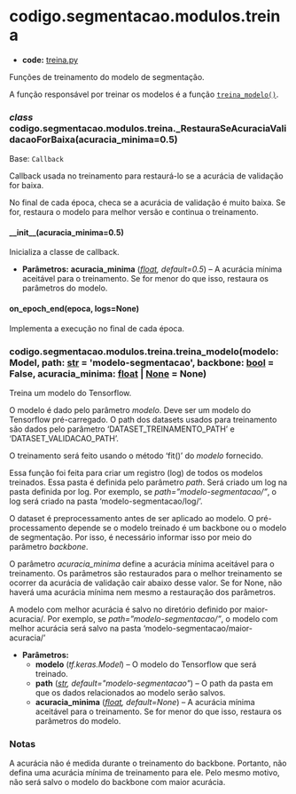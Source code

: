 <a id="codigo-segmentacao-modulos-treina"></a>

# codigo.segmentacao.modulos.treina

* **code:**
  [treina.py](../../../../codigo/segmentacao/modulos/treina.py)

<a id="module-codigo.segmentacao.modulos.treina"></a>

Funções de treinamento do modelo de segmentação.

A função responsável por treinar os modelos é a função [`treina_modelo()`](#codigo.segmentacao.modulos.treina.treina_modelo).

<a id="codigo.segmentacao.modulos.treina._RestauraSeAcuraciaValidacaoForBaixa"></a>

### *class* codigo.segmentacao.modulos.treina.\_RestauraSeAcuraciaValidacaoForBaixa(acuracia_minima=0.5)

Base: `Callback`

Callback usada no treinamento para restaurá-lo se a acurácia de validação for baixa.

No final de cada época, checa se a acurácia de validação é muito baixa. Se for, restaura o
modelo para melhor versão e continua o treinamento.

<a id="codigo.segmentacao.modulos.treina._RestauraSeAcuraciaValidacaoForBaixa.__init__"></a>

#### \_\_init_\_(acuracia_minima=0.5)

Inicializa a classe de callback.

* **Parâmetros:**
  **acuracia_minima** ([*float*](https://docs.python.org/3/library/functions.html#float)*,* *default=0.5*) – A acurácia mínima aceitável para o treinamento. Se for menor do que isso, restaura os
  parâmetros do modelo.

<a id="codigo.segmentacao.modulos.treina._RestauraSeAcuraciaValidacaoForBaixa.on_epoch_end"></a>

#### on_epoch_end(epoca, logs=None)

Implementa a execução no final de cada época.

<a id="codigo.segmentacao.modulos.treina.treina_modelo"></a>

### codigo.segmentacao.modulos.treina.treina_modelo(modelo: Model, path: [str](https://docs.python.org/3/library/stdtypes.html#str) = 'modelo-segmentacao', backbone: [bool](https://docs.python.org/3/library/functions.html#bool) = False, acuracia_minima: [float](https://docs.python.org/3/library/functions.html#float) | [None](https://docs.python.org/3/library/constants.html#None) = None)

Treina um modelo do Tensorflow.

O modelo é dado pelo parâmetro *modelo*. Deve ser um modelo do Tensorflow pré-carregado. O path dos datasets
usados para treinamento são dados pelo parâmetro ‘DATASET_TREINAMENTO_PATH’ e ‘DATASET_VALIDACAO_PATH’.

O treinamento será feito usando o método ‘fit()’ do *modelo* fornecido.

Essa função foi feita para criar um registro (log) de todos os modelos treinados. Essa pasta é definida pelo parâmetro
*path*. Será criado um log na pasta definida por <path>log. Por exemplo, se *path=”modelo-segmentacao/”*, o
log será criado na pasta ‘modelo-segmentacao/log/’.

O dataset é preprocessamento antes de ser aplicado ao modelo. O pré-processamento depende se o modelo
treinado é um backbone ou o modelo de segmentação. Por isso, é necessário informar isso por meio do
parâmetro *backbone*.

O parâmetro *acuracia_minima* define a acurácia mínima aceitável para o treinamento. Os parâmetros são
restaurados para o melhor treinamento se ocorrer da acurácia de validação cair abaixo desse valor. Se
for None, não haverá uma acurácia mínima nem mesmo a restauração dos parâmetros.

A modelo com melhor acurácia é salvo no diretório definido por <path>maior-acuracia/. Por exemplo, se
*path=”modelo-segmentacao/”*, o modelo com melhor acurácia será salvo na pasta
‘modelo-segmentacao/maior-acuracia/’

* **Parâmetros:**
  * **modelo** (*tf.keras.Model*) – O modelo do Tensorflow que será treinado.
  * **path** ([*str*](https://docs.python.org/3/library/stdtypes.html#str)*,* *default="modelo-segmentacao"*) – O path da pasta em que os dados relacionados ao modelo serão salvos.
  * **acuracia_minima** ([*float*](https://docs.python.org/3/library/functions.html#float)*,* *default=None*) – A acurácia mínima aceitável para o treinamento. Se for menor do que isso, restaura os parâmetros do modelo.

### Notas

A acurácia não é medida durante o treinamento do backbone. Portanto, não defina uma acurácia mínima de
treinamento para ele. Pelo mesmo motivo, não será salvo o modelo do backbone com maior acurácia.
